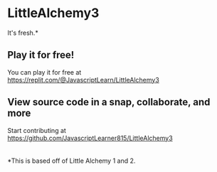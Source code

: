 # LittleAlchemy3
It's fresh.*
## Play it for free!
You can play it for free at https://replit.com/@JavascriptLearn/LittleAlchemy3
## View source code in a snap, collaborate, and more
Start contributing at https://github.com/JavascriptLearner815/LittleAlchemy3
<br/>
<br/>
<br/>
*This is based off of Little Alchemy 1 and 2.
